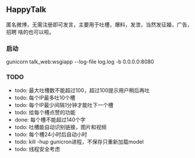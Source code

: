 ## HappyTalk

匿名微博，无需注册即可发言，主要用于吐槽，爆料，发泄，当然发征婚，广告，招聘
啥的也可以啦。

### 启动

gunicorn talk_web:wsgiapp --log-file log.log -b 0.0.0.0:8080

### TODO

- todo: 最大吐槽数不能超过100，超过100提示用户稍后再吐
- todo: 每个IP最多吐10个槽
- todo: 每个IP最少间隔1分钟才能吐下一个槽
- todo: 给每个槽点赞的功能
- done: 每个槽不能超过140个字
- todo: 吐槽能自动识别链接，图片和视频
- todo: 每个槽24小时后自动小时
- todo: kill -hup gunicron进程，不保存只重新加载model
- todo: 线程安全考虑
